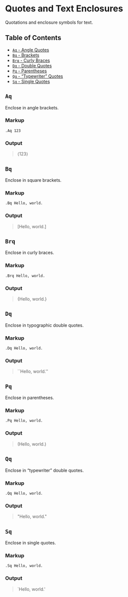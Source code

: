 Quotes and Text Enclosures
==========================
Quotations and enclosure symbols for text.

Table of Contents
-----------------
- [`Aq` - Angle Quotes](#aq)
- [`Bq` - Brackets](#bq)
- [`Brq` - Curly Braces](#brq)
- [`Dq` - Double Quotes](#dq)
- [`Pq` - Parentheses](#pq)
- [`Qq` - &ldquo;Typewriter&rdquo; Quotes](#qq)
- [`Sq` - Single Quotes](#sq)

`Aq`
----
Enclose in angle brackets.

### Markup
```mdoc
.Aq 123
```

### Output
> &lang;123&rang;

`Bq`
----
Enclose in square brackets.

### Markup
```mdoc
.Bq Hello, world.
```

### Output
> [Hello, world.]

`Brq`
-----
Enclose in curly braces.

### Markup
```mdoc
.Brq Hello, world.
```

### Output
> {Hello, world.}

`Dq`
----
Enclose in typographic double quotes.

### Markup
```mdoc
.Dq Hello, world.
```

### Output
> ``Hello, world.''

`Pq`
----
Enclose in parentheses.

### Markup
```mdoc
.Pq Hello, world.
```

### Output
> (Hello, world.)

`Qq`
----
Enclose in &ldquo;typewriter&rdquo; double quotes.

### Markup
```mdoc
.Qq Hello, world.
```

### Output
> "Hello, world."

`Sq`
----
Enclose in single quotes.

### Markup
```mdoc
.Sq Hello, world.
```

### Output
> `Hello, world.'
